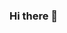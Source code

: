 ### Hi there 👋

<!--
**subtojbstaryt/subtojbstaryt** is a ✨ _special_ ✨ repository because its `README.md` (this file) appears on your GitHub profile.

Here are some ideas to get you started:

 🔭 I’m currently working on Jenhud! The TF2 Hud Made by Jensen
- 🌱 I’m currently learning ...
- 👯 I’m looking to collaborate on ...
- 🤔 I’m looking for help with ...
- 💬 Ask me about ...
- 📫 How to reach me: ...
 😄 Pronouns: He/Him
 ⚡ Fun fact: I used to edit popular tf2 huds
-->
